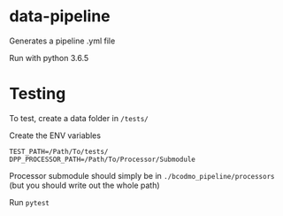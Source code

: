 # data-pipeline
Generates a pipeline .yml file

Run with python 3.6.5

# Testing

To test, create a data folder in `/tests/`


Create the ENV variables 
```
TEST_PATH=/Path/To/tests/
DPP_PROCESSOR_PATH=/Path/To/Processor/Submodule
```

Processor submodule should simply be in `./bcodmo_pipeline/processors` (but you should write out the whole path)

Run `pytest`

